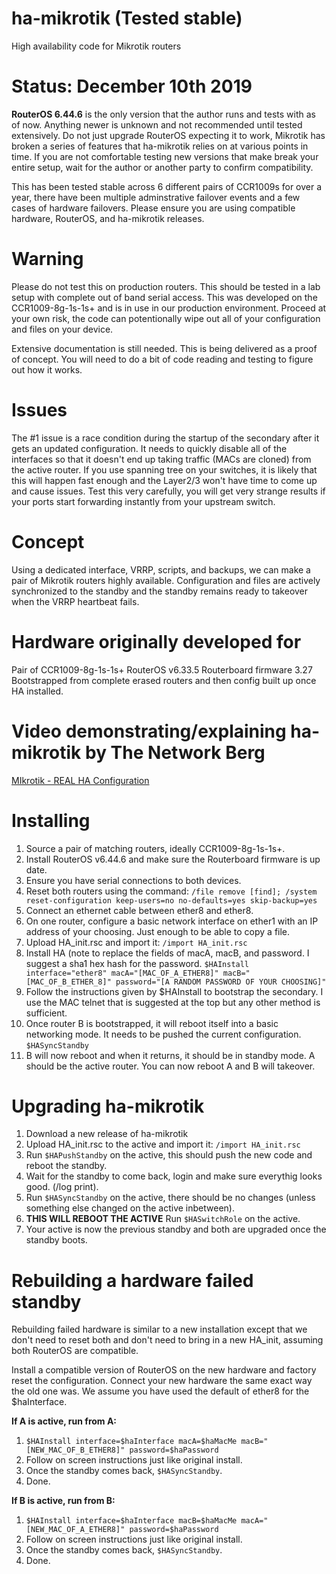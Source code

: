 # ha-mikrotik (Tested stable)
High availability code for Mikrotik routers

# Status: December 10th 2019
**RouterOS 6.44.6** is the only version that the author runs and tests with as of now. Anything newer is unknown and not recommended until tested extensively. Do not just upgrade RouterOS expecting it to work, Mikrotik has broken a series of features that ha-mikrotik relies on at various points in time. If you are not comfortable testing new versions that make break your entire setup, wait for the author or another party to confirm compatibility.

This has been tested stable across 6 different pairs of CCR1009s for over a year, there have been multiple adminstrative failover events and a few cases of hardware failovers. Please ensure you are using compatible hardware, RouterOS, and ha-mikrotik releases.

# Warning
Please do not test this on production routers. This should be tested in a lab setup with complete out of band serial access.
This was developed on the CCR1009-8g-1s-1s+ and is in use in our production environment. Proceed at your own risk, the code can potentionally wipe out 
all of your configuration and files on your device.

Extensive documentation is still needed. This is being delivered as a proof of concept.
You will need to do a bit of code reading and testing to figure out how it works.

# Issues
The #1 issue is a race condition during the startup of the secondary after it gets an updated configuration. It needs to quickly disable all of the interfaces
so that it doesn't end up taking traffic (MACs are cloned) from the active router. If you use spanning tree on your switches, it is likely that this
will happen fast enough and the Layer2/3 won't have time to come up and cause issues. Test this very carefully, you will get very strange results if your ports
start forwarding instantly from your upstream switch.

# Concept
Using a dedicated interface, VRRP, scripts, and backups, we can make a pair of Mikrotik routers highly available.
Configuration and files are actively synchronized to the standby and the standby remains ready to takeover when the VRRP heartbeat fails.

# Hardware originally developed for
Pair of CCR1009-8g-1s-1s+
RouterOS v6.33.5
Routerboard firmware 3.27
Bootstrapped from complete erased routers and then config built up once HA installed.

# Video demonstrating/explaining ha-mikrotik by The Network Berg
[MIkrotik - REAL HA Configuration](https://www.youtube.com/watch?v=GEef9P8wwxs)

# Installing
1. Source a pair of matching routers, ideally CCR1009-8g-1s-1s+.
2. Install RouterOS v6.44.6 and make sure the Routerboard firmware is up date.
3. Ensure you have serial connections to both devices.
4. Reset both routers using the command:
`/file remove [find]; /system reset-configuration keep-users=no no-defaults=yes skip-backup=yes`
5. Connect an ethernet cable between ether8 and ether8.
6. On one router, configure a basic network interface on ether1 with an IP address of your choosing. Just enough to be able to copy a file.
7. Upload HA_init.rsc and import it:
`/import HA_init.rsc`
8. Install HA (note to replace the fields of macA, macB, and password. I suggest a sha1 hex hash for the password.
`$HAInstall interface="ether8" macA="[MAC_OF_A_ETHER8]" macB="[MAC_OF_B_ETHER_8]" password="[A RANDOM PASSWORD OF YOUR CHOOSING]"`
9. Follow the instructions given by $HAInstall to bootstrap the secondary. I use the MAC telnet that is suggested at the top but any other method is sufficient.
10. Once router B is bootstrapped, it will reboot itself into a basic networking mode. It needs to be pushed the current configuration.
`$HASyncStandby`
11. B will now reboot and when it returns, it should be in standby mode. A should be the active router. You can now reboot A and B will takeover.

# Upgrading ha-mikrotik
1. Download a new release of ha-mikrotik
2. Upload HA_init.rsc to the active and import it:
`/import HA_init.rsc`
3. Run `$HAPushStandby` on the active, this should push the new code and reboot the standby.
4. Wait for the standby to come back, login and make sure everythig looks good. (/log print).
5. Run `$HASyncStandby` on the active, there should be no changes (unless something else changed on the active inbetween).
6. **THIS WILL REBOOT THE ACTIVE** Run `$HASwitchRole` on the active.
7. Your active is now the previous standby and both are upgraded once the standby boots.

# Rebuilding a hardware failed standby
Rebuilding failed hardware is similar to a new installation except that we don't need to reset both and don't need to bring in a new HA_init, assuming both RouterOS are compatible.

Install a compatible version of RouterOS on the new hardware and factory reset the configuration. Connect your new hardware the same exact way the old one was. We assume you have used the default of ether8 for the $haInterface.

**If A is active, run from A:**
1. `$HAInstall interface=$haInterface macA=$haMacMe macB="[NEW_MAC_OF_B_ETHER8]" password=$haPassword`
2. Follow on screen instructions just like original install.
3. Once the standby comes back, `$HASyncStandby`.
4. Done.

**If B is active, run from B:**
1. `$HAInstall interface=$haInterface macB=$haMacMe macA="[NEW_MAC_OF_A_ETHER8]" password=$haPassword`
2. Follow on screen instructions just like original install.
3. Once the standby comes back, `$HASyncStandby`.
4. Done.
